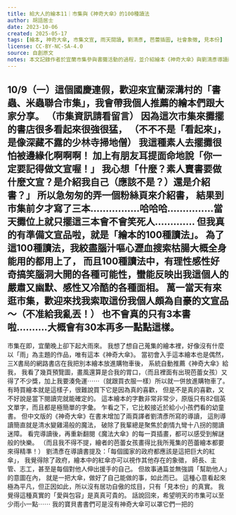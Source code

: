 ```yaml
---
title: 給大人的繪本11｜市集與《神奇大傘》的100種讀法
author: 胡語居士
date: 2023-10-06
created: 2025-05-17
tags: [繪本, 神奇大傘, 市集文宣, 雨天閱讀, 劉清彥, 芭蕾插圖, 社會象徵, 見本份]
license: CC-BY-NC-SA-4.0
source: 自創原文
notes: 本文記錄作者於宜蘭市集參與書攤活動的過程，並介紹繪本《神奇大傘》與劉清彥導讀所提出的象徵意涵，從閱讀經驗延伸至對愛與包容的低調實踐之思考，語氣活潑中帶有沉靜的哲思。
---
```


10/9（一）這個國慶連假，歡迎來宜蘭深溝村的「書蟲、米蟲聯合市集」，我會帶我個人推薦的繪本們跟大家分享。
（市集資訊請看留言）
因為這次市集來攤擺的書店很多看起來很強很猛，
（不不不是「看起來」，是像深藏不露的少林寺掃地僧）
我這種素人去擺攤很怕被邊緣化啊啊啊！
加上有朋友耳提面命地說「你一定要記得做文宣喔！」
我心想「什麼？素人賣書要做什麼文宣？是介紹我自己（應該不是？）還是介紹書？」
所以急匆匆的弄一個粉絲頁來介紹書，
結果到市集前夕才寫了三本................哈哈哈...............當天攤位上就只擺這三本會不會笑死人.............
但我真的有準備文宣品啦，就是「繪本的100種讀法」。
為了這100種讀法，我絞盡腦汁嘔心瀝血搜索枯腸大概全身能用的都用上了，
而且100種讀法中，有理性感性好奇搞笑腦洞大開的各種可能性，蠻能反映出我這個人的嚴肅又幽默、感性又冷酷的各種面相。
萬一當天有來逛市集，歡迎來找我索取這份我個人頗為自豪的文宣品～（不准給我亂丟！）
也不會真的只有3本書啦..........大概會有30本再多一點點這樣。
--
市集在即，宜蘭晚上卻下起大雨來。
我想了想自己蒐集的繪本裡，好像沒有什麼以「雨」為主題的作品，唯有這本《神奇大傘》。
當初會入手這本繪本也是偶然，
三X書局的網路書店在我把別本繪本放進購物車後，
系統自動推薦《神奇大傘》給我，
我看了幾頁預覽圖，畫風還算是合我的胃口，（而且裡面有出現芭蕾女孩）又得了不少獎，加上我要湊免運⋯⋯（就跟買衣服一樣）所以就一併放進購物車了。
有時買繪本就是這樣子，很難說買下它是因為真的喜歡，
但是不是真的喜歡，又不好說是當下閱讀完就能確定的。
這本繪本的字數非常非常少，原版只有82個英文單字，而且都是極簡單的字彙。
乍看之下，它比較接近於給小小孩們看的幼童書。
但中文版的《神奇大傘》在書末增加了兩頁譯者劉清彥所寫的導讀，
這則導讀簡直就是清水變雞湯般的魔法，
破除了我輩總是聚焦於劇情九彎十八拐的閱讀迷障。
看完導讀後，再重新翻閱《魔法大傘》的每一頁插畫，都可以感受到解謎般的快樂。
（而且我不得不提，繪者的芭蕾女孩畫得比我所蒐集的芭蕾繪本都要來得精準！）
劉清彥在導讀書提及：「每個國家的政府都應該是這把巨大的紅傘」，
我覺得除了政府，繪本中的紅傘亦可以視作其他存在的象徵，
師長、主管、志工，甚至是每個對他人伸出援手的自己。
但故事通篇並無強調「幫助他人」的意圖在內，
就是一把大傘，做好了自己能做的事，如此而已。
這種心意看起來極為平凡，但正因如此，所以沒有居功自傲的炫目，只有「見本份」的真實。
我覺得這種真實的「愛與包容」是真真可貴的。
話說回來，希望明天的市集可以至少雨小一點⋯⋯
我的寶貝書書們可是沒有神奇大傘可以罩它們一把的

